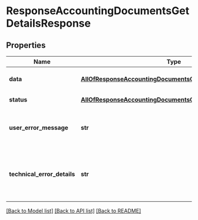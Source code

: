 # ResponseAccountingDocumentsGetDetailsResponse

## Properties
Name | Type | Description | Notes
------------ | ------------- | ------------- | -------------
**data** | [**AllOfResponseAccountingDocumentsGetDetailsResponseData**](AllOfResponseAccountingDocumentsGetDetailsResponseData.md) | API specific response data | [optional] 
**status** | [**AllOfResponseAccountingDocumentsGetDetailsResponseStatus**](AllOfResponseAccountingDocumentsGetDetailsResponseStatus.md) | Response status | [optional] 
**user_error_message** | **str** | Error message, in a user readable format | [optional] 
**technical_error_details** | **str** | Technical error details, let us know if you received this. | [optional] 

[[Back to Model list]](../README.md#documentation-for-models) [[Back to API list]](../README.md#documentation-for-api-endpoints) [[Back to README]](../README.md)

